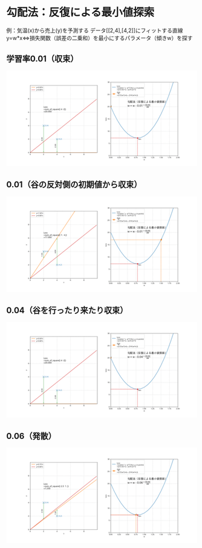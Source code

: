 # 勾配法：反復による最小値探索
例：気温(x)から売上(y)を予測する
データ[[2,4],[4,2]]にフィットする直線y=w*x⇔損失関数（誤差の二乗和）を最小にするパラメータ（傾きw）を探す
## 学習率0.01（収束）
![gd01](/gradient_descent_01.gif)
## 0.01（谷の反対側の初期値から収束）
![gd01a](/gradient_descent_01a.gif)
## 0.04（谷を行ったり来たり収束）
![gd04](/gradient_descent_04.gif)
## 0.06（発散）
![gd06](/gradient_descent_06.gif)
